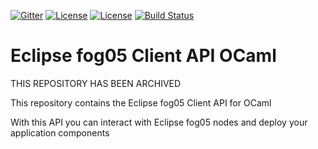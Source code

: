 [![Gitter](https://badges.gitter.im/atolab/fog05.svg)](https://gitter.im/atolab/fog05?utm_source=badge&utm_medium=badge&utm_campaign=pr-badge)
[![License](https://img.shields.io/badge/License-EPL%202.0-blue)](https://choosealicense.com/licenses/epl-2.0/)
[![License](https://img.shields.io/badge/License-Apache%202.0-blue.svg)](https://opensource.org/licenses/Apache-2.0)
[![Build Status](https://travis-ci.com/eclipse-fog05/sdk-go.svg?branch=devel)](https://travis-ci.com/eclipse-fog05/api-ocaml)


# Eclipse fog05 Client API OCaml

THIS REPOSITORY HAS BEEN ARCHIVED

This repository contains the Eclipse fog05 Client API for OCaml

With this API you can interact with Eclipse fog05 nodes and deploy your application components

